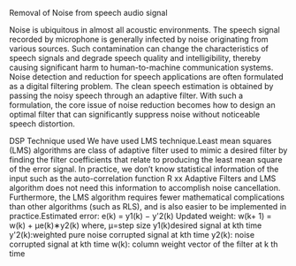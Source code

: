 Removal of Noise from speech audio signal

Noise is ubiquitous in almost all acoustic environments. The speech signal recorded by
microphone is generally infected by noise originating from various sources. Such
contamination can change the characteristics of speech signals and degrade speech quality
and intelligibility, thereby causing significant harm to human-to-machine communication
systems. Noise detection and reduction for speech applications are often formulated as a
digital filtering problem. The clean speech estimation is obtained by passing the noisy speech
through an adaptive filter. With such a formulation, the core issue of noise reduction becomes
how to design an optimal filter that can significantly suppress noise without noticeable
speech distortion.

DSP Technique used
We have used LMS technique.Least mean squares (LMS) algorithms are class
of adaptive filter used to mimic a desired filter by finding the filter coefficients
that relate to producing the least mean square of the error signal. In practice,
we don’t know statistical information of the input such as the auto-correlation
function R xx Adaptive Filters and LMS algorithm does not need this
information to accomplish noise cancellation. Furthermore, the LMS
algorithm requires fewer mathematical complications than other algorithms
(such as RLS), and is also easier to be implemented in practice.Estimated
error: e(k) = y1(k) − y'2(k)
Updated weight: w(k+ 1) = w(k) + μe(k)∗y2(k)
where, μ=step size
y1(k)desired signal at kth time
y'2(k):weighted pure noise corrupted signal at kth time
y2(k): noise corrupted signal at kth time
w(k): column weight vector of the filter at k th time
